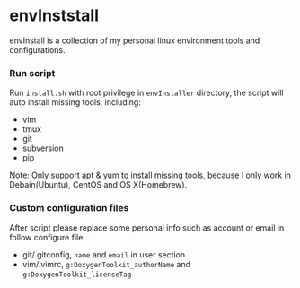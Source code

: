 envInststall
==

envInstall is a collection of my personal linux environment tools and configurations.

### Run script

Run `install.sh` with root privilege in `envInstaller` directory, the  script will auto install missing tools, including:

* vim
* tmux
* git
* subversion
* pip

Note: Only support apt & yum to install missing tools, because I only work in Debain(Ubuntu), CentOS and OS X(Homebrew).

### Custom configuration files

After script please replace some personal info such as account or email in follow configure file:

* git/.gitconfig, `name` and `email` in user section
* vim/.vimrc, `g:DoxygenToolkit_authorName` and `g:DoxygenToolkit_licenseTag`
